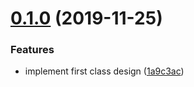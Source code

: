 # [0.1.0](https://github.com/herteleo/endspurt/compare/0.0.0...0.1.0) (2019-11-25)


### Features

* implement first class design ([1a9c3ac](https://github.com/herteleo/endspurt/commit/1a9c3accee9972589b83926f19b00c79e488673c))
